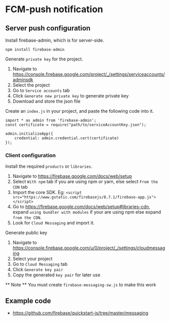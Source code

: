 # FCM-push notification
## Server push configuration
Install firebase-admin, which is for server-side.
```
npm install firebase-admin
```
Generate `private key` for the project.
1. Navigate to https://console.firebase.google.com/project/_/settings/serviceaccounts/adminsdk
2. Select the project
3. Go to `Service accounts` tab
4. Click `Generate new private key` to generate private key
5. Download and store the json file

Create an `index.js` in your project, and paste the following code into it.
```
import * as admin from 'firebase-admin';
const certificate = require("path/to/serviceAccountKey.json");

admin.initializeApp({
    credential: admin.credential.cert(certificate)
});
```

### Client configuration
Install the required `products` or `libraries`.
1. Navigate to https://firebase.google.com/docs/web/setup
2. Select `With npm` tab if you are using npm or yarn, else select `From the CDN` tab
3. Import the core SDK. Eg: `<script src="https://www.gstatic.com/firebasejs/8.7.1/firebase-app.js"></script>`
4. Go to https://firebase.google.com/docs/web/setup#libraries-cdn, expand `using bundler with modules` if your are using npm else expand `from the CDN`.
5. Look for `Cloud Messaging` and import it.

Generate public key
1. Navigate to https://console.firebase.google.com/u/0/project/_/settings/cloudmessaging
2. Select your project
3. Go to `Cloud Messaging` tab
4. Click `Generate key pair`
5. Copy the generated `key pair` for later use

** Note **
You must create `firebase-messaging-sw.js` to make this work
## Example code
- https://github.com/firebase/quickstart-js/tree/master/messaging
